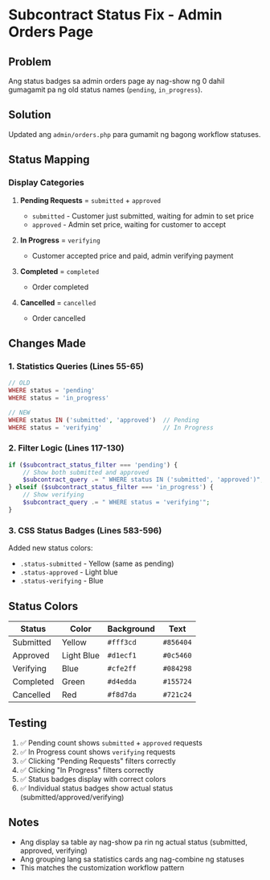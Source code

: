# Subcontract Status Fix - Admin Orders Page

## Problem
Ang status badges sa admin orders page ay nag-show ng 0 dahil gumagamit pa ng old status names (`pending`, `in_progress`).

## Solution
Updated ang `admin/orders.php` para gumamit ng bagong workflow statuses.

## Status Mapping

### Display Categories
1. **Pending Requests** = `submitted` + `approved`
   - `submitted` - Customer just submitted, waiting for admin to set price
   - `approved` - Admin set price, waiting for customer to accept

2. **In Progress** = `verifying`
   - Customer accepted price and paid, admin verifying payment

3. **Completed** = `completed`
   - Order completed

4. **Cancelled** = `cancelled`
   - Order cancelled

## Changes Made

### 1. Statistics Queries (Lines 55-65)
```php
// OLD
WHERE status = 'pending'
WHERE status = 'in_progress'

// NEW
WHERE status IN ('submitted', 'approved')  // Pending
WHERE status = 'verifying'                 // In Progress
```

### 2. Filter Logic (Lines 117-130)
```php
if ($subcontract_status_filter === 'pending') {
    // Show both submitted and approved
    $subcontract_query .= " WHERE status IN ('submitted', 'approved')";
} elseif ($subcontract_status_filter === 'in_progress') {
    // Show verifying
    $subcontract_query .= " WHERE status = 'verifying'";
}
```

### 3. CSS Status Badges (Lines 583-596)
Added new status colors:
- `.status-submitted` - Yellow (same as pending)
- `.status-approved` - Light blue
- `.status-verifying` - Blue

## Status Colors

| Status | Color | Background | Text |
|--------|-------|------------|------|
| Submitted | Yellow | `#fff3cd` | `#856404` |
| Approved | Light Blue | `#d1ecf1` | `#0c5460` |
| Verifying | Blue | `#cfe2ff` | `#084298` |
| Completed | Green | `#d4edda` | `#155724` |
| Cancelled | Red | `#f8d7da` | `#721c24` |

## Testing

1. ✅ Pending count shows `submitted` + `approved` requests
2. ✅ In Progress count shows `verifying` requests
3. ✅ Clicking "Pending Requests" filters correctly
4. ✅ Clicking "In Progress" filters correctly
5. ✅ Status badges display with correct colors
6. ✅ Individual status badges show actual status (submitted/approved/verifying)

## Notes

- Ang display sa table ay nag-show pa rin ng actual status (submitted, approved, verifying)
- Ang grouping lang sa statistics cards ang nag-combine ng statuses
- This matches the customization workflow pattern

